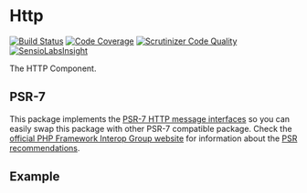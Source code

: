 # Http

[![Build Status](https://scrutinizer-ci.com/g/miBadger/miBadger.Http/badges/build.png?b=master)](https://scrutinizer-ci.com/g/miBadger/miBadger.Http/build-status/master)
[![Code Coverage](https://scrutinizer-ci.com/g/miBadger/miBadger.Http/badges/coverage.png?b=master)](https://scrutinizer-ci.com/g/miBadger/miBadger.Http/?branch=master)
[![Scrutinizer Code Quality](https://scrutinizer-ci.com/g/miBadger/miBadger.Http/badges/quality-score.png?b=master)](https://scrutinizer-ci.com/g/miBadger/miBadger.Http/?branch=master)
[![SensioLabsInsight](https://insight.sensiolabs.com/projects/96ddbe84-d8eb-4b6c-954a-7bd2d90d0c1c/mini.png)](https://insight.sensiolabs.com/projects/96ddbe84-d8eb-4b6c-954a-7bd2d90d0c1c)

The HTTP Component.

## PSR-7

This package implements the [PSR-7 HTTP message interfaces](http://www.php-fig.org/psr/psr-7/) so you can easily swap this package with other PSR-7 compatible package. Check the [official PHP Framework Interop Group website](http://www.php-fig.org) for information about the [PSR recommendations](http://www.php-fig.org/psr/).

## Example

```php

```
